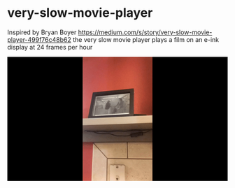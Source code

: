 # very-slow-movie-player
Inspired by Bryan Boyer https://medium.com/s/story/very-slow-movie-player-499f76c48b62 the very slow movie player plays a film on an e-ink display at 24 frames per hour

![VSMP gif](vsmpgif.gif)

